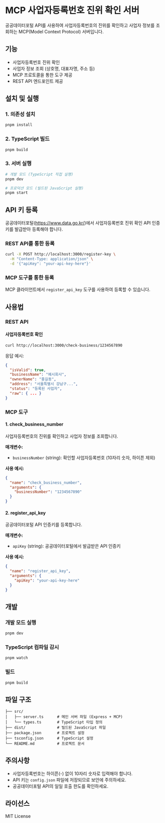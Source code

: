 # MCP 사업자등록번호 진위 확인 서버

공공데이터포털 API를 사용하여 사업자등록번호의 진위를 확인하고 사업자 정보를 조회하는 MCP(Model Context Protocol) 서버입니다.

## 기능

- 사업자등록번호 진위 확인
- 사업자 정보 조회 (상호명, 대표자명, 주소 등)
- MCP 프로토콜을 통한 도구 제공
- REST API 엔드포인트 제공

## 설치 및 실행

### 1. 의존성 설치

```bash
pnpm install
```

### 2. TypeScript 빌드

```bash
pnpm build
```

### 3. 서버 실행

```bash
# 개발 모드 (TypeScript 직접 실행)
pnpm dev

# 프로덕션 모드 (빌드된 JavaScript 실행)
pnpm start
```

## API 키 등록

공공데이터포털(https://www.data.go.kr/)에서 사업자등록번호 진위 확인 API 인증키를 발급받아 등록해야 합니다.

### REST API를 통한 등록

```bash
curl -X POST http://localhost:3000/register-key \
  -H "Content-Type: application/json" \
  -d '{"apiKey": "your-api-key-here"}'
```

### MCP 도구를 통한 등록

MCP 클라이언트에서 `register_api_key` 도구를 사용하여 등록할 수 있습니다.

## 사용법

### REST API

#### 사업자등록번호 확인

```bash
curl http://localhost:3000/check-business/1234567890
```

응답 예시:

```json
{
  "isValid": true,
  "businessName": "예시회사",
  "ownerName": "홍길동",
  "address": "서울특별시 강남구...",
  "status": "등록된 사업자",
  "raw": { ... }
}
```

### MCP 도구

#### 1. check_business_number

사업자등록번호의 진위를 확인하고 사업자 정보를 조회합니다.

**매개변수:**

- `businessNumber` (string): 확인할 사업자등록번호 (10자리 숫자, 하이픈 제외)

**사용 예시:**

```json
{
  "name": "check_business_number",
  "arguments": {
    "businessNumber": "1234567890"
  }
}
```

#### 2. register_api_key

공공데이터포털 API 인증키를 등록합니다.

**매개변수:**

- `apiKey` (string): 공공데이터포털에서 발급받은 API 인증키

**사용 예시:**

```json
{
  "name": "register_api_key",
  "arguments": {
    "apiKey": "your-api-key-here"
  }
}
```

## 개발

### 개발 모드 실행

```bash
pnpm dev
```

### TypeScript 컴파일 감시

```bash
pnpm watch
```

### 빌드

```bash
pnpm build
```

## 파일 구조

```
├── src/
│   ├── server.ts      # 메인 서버 파일 (Express + MCP)
│   └── types.ts       # TypeScript 타입 정의
├── dist/              # 빌드된 JavaScript 파일
├── package.json       # 프로젝트 설정
├── tsconfig.json      # TypeScript 설정
└── README.md          # 프로젝트 문서
```

## 주의사항

- 사업자등록번호는 하이픈(-) 없이 10자리 숫자로 입력해야 합니다.
- API 키는 `config.json` 파일에 저장되므로 보안에 주의하세요.
- 공공데이터포털 API의 일일 호출 한도를 확인하세요.

## 라이선스

MIT License
